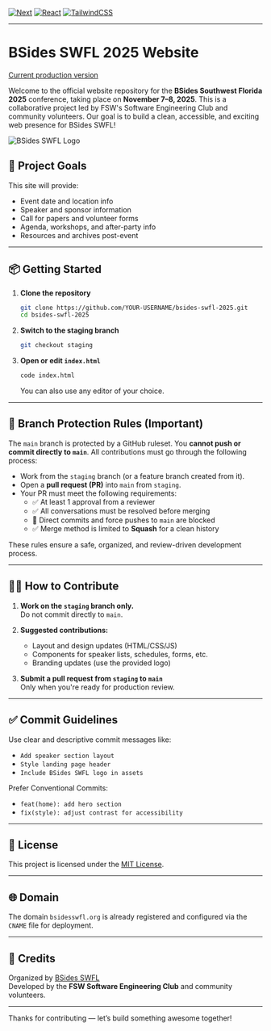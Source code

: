 [![Next](https://img.shields.io/badge/NextJS-v15.2.0-blue.svg?logo=next.js)](https://nextjs.org)
[![React](https://img.shields.io/badge/React-v19-teal.svg?logo=react)](https://react.dev)
[![TailwindCSS](https://img.shields.io/badge/Tailwind%20CSS-v4-lightblue.svg?logo=tailwindcss)](https://nextjs.org)

---

# BSides SWFL 2025 Website

[Current production version](https://bsides2025.vercel.app/)

Welcome to the official website repository for the **BSides Southwest Florida 2025** conference, taking place on **November 7–8, 2025**. This is a collaborative project led by FSW's Software Engineering Club and community volunteers. Our goal is to build a clean, accessible, and exciting web presence for BSides SWFL!

![BSides SWFL Logo](BSidesSWFL-Logo-V1.1-Color.png)

## 🧭 Project Goals

This site will provide:

- Event date and location info
- Speaker and sponsor information
- Call for papers and volunteer forms
- Agenda, workshops, and after-party info
- Resources and archives post-event

---

## 📦 Getting Started

1. **Clone the repository**

   ```bash
   git clone https://github.com/YOUR-USERNAME/bsides-swfl-2025.git
   cd bsides-swfl-2025
   ```

2. **Switch to the staging branch**

   ```bash
   git checkout staging
   ```

3. **Open or edit `index.html`**

   ```bash
   code index.html
   ```

   You can also use any editor of your choice.

---

## 🔐 Branch Protection Rules (Important)

The `main` branch is protected by a GitHub ruleset. You **cannot push or commit directly to `main`**. All contributions must go through the following process:

- Work from the `staging` branch (or a feature branch created from it).
- Open a **pull request (PR)** into `main` from `staging`.
- Your PR must meet the following requirements:
  - ✅ At least 1 approval from a reviewer
  - ✅ All conversations must be resolved before merging
  - 🚫 Direct commits and force pushes to `main` are blocked
  - ✅ Merge method is limited to **Squash** for a clean history

These rules ensure a safe, organized, and review-driven development process.

---

## 🧑‍💻 How to Contribute

1. **Work on the `staging` branch only.**  
   Do not commit directly to `main`.

2. **Suggested contributions:**

   - Layout and design updates (HTML/CSS/JS)
   - Components for speaker lists, schedules, forms, etc.
   - Branding updates (use the provided logo)

3. **Submit a pull request from `staging` to `main`**  
   Only when you're ready for production review.

---

## ✅ Commit Guidelines

Use clear and descriptive commit messages like:

- `Add speaker section layout`
- `Style landing page header`
- `Include BSides SWFL logo in assets`

Prefer Conventional Commits:

- `feat(home): add hero section`
- `fix(style): adjust contrast for accessibility`

---

## 🧾 License

This project is licensed under the [MIT License](LICENSE).

---

## 🌐 Domain

The domain `bsidesswfl.org` is already registered and configured via the `CNAME` file for deployment.

---

## 🙌 Credits

Organized by [BSides SWFL](https://bsidesswfl.org)  
Developed by the **FSW Software Engineering Club** and community volunteers.

---

Thanks for contributing — let’s build something awesome together!
